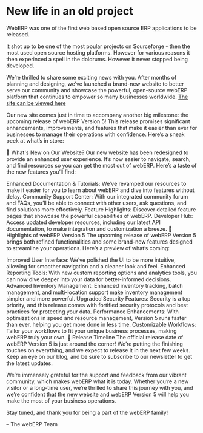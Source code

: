 <h1>New life in an old project</h1>
<p>WebERP was one of the first web based open source ERP applications to be released.</p>

<p> It shot up to be one of the most poular projects on Sourceforge - then the most used open source hosting platforms. However for various reasons it then experinced a spell in the doldrums. However it never stopped being developed.</p>

<p>We’re thrilled to share some exciting news with you. After months of planning and designing, we’ve launched a brand-new website to better serve our community and showcase the powerful, open-source webERP platform that continues to empower so many businesses worldwide. <a href="https://weberp.org">The site can be viewed here</a></p>

Our new site comes just in time to accompany another big milestone: the upcoming release of webERP Version 5! This release promises significant enhancements, improvements, and features that make it easier than ever for businesses to manage their operations with confidence. Here’s a sneak peek at what’s in store:

🚀 What's New on Our Website?
Our new website has been redesigned to provide an enhanced user experience. It’s now easier to navigate, search, and find resources so you can get the most out of webERP. Here’s a taste of the new features you’ll find:

Enhanced Documentation & Tutorials: We’ve revamped our resources to make it easier for you to learn about webERP and dive into features without delay.
Community Support Center: With our integrated community forum and FAQs, you’ll be able to connect with other users, ask questions, and find solutions more effectively.
Feature Highlights: Discover detailed feature pages that showcase the powerful capabilities of webERP.
Developer Hub: Access updated developer resources, including our latest API documentation, to make integration and customization a breeze.
🌟 Highlights of webERP Version 5
The upcoming release of webERP Version 5 brings both refined functionalities and some brand-new features designed to streamline your operations. Here’s a preview of what’s coming:

Improved User Interface: We’ve polished the UI to be more intuitive, allowing for smoother navigation and a cleaner look and feel.
Enhanced Reporting Tools: With new custom reporting options and analytics tools, you can now dive deeper into your data for better-informed decisions.
Advanced Inventory Management: Enhanced inventory tracking, batch management, and multi-location support make inventory management simpler and more powerful.
Upgraded Security Features: Security is a top priority, and this release comes with fortified security protocols and best practices for protecting your data.
Performance Enhancements: With optimizations in speed and resource management, Version 5 runs faster than ever, helping you get more done in less time.
Customizable Workflows: Tailor your workflows to fit your unique business processes, making webERP truly your own.
📅 Release Timeline
The official release date of webERP Version 5 is just around the corner! We’re putting the finishing touches on everything, and we expect to release it in the next few weeks. Keep an eye on our blog, and be sure to subscribe to our newsletter to get the latest updates.

We’re immensely grateful for the support and feedback from our vibrant community, which makes webERP what it is today. Whether you’re a new visitor or a long-time user, we’re thrilled to share this journey with you, and we’re confident that the new website and webERP Version 5 will help you make the most of your business operations.

Stay tuned, and thank you for being a part of the webERP family!

– The webERP Team
